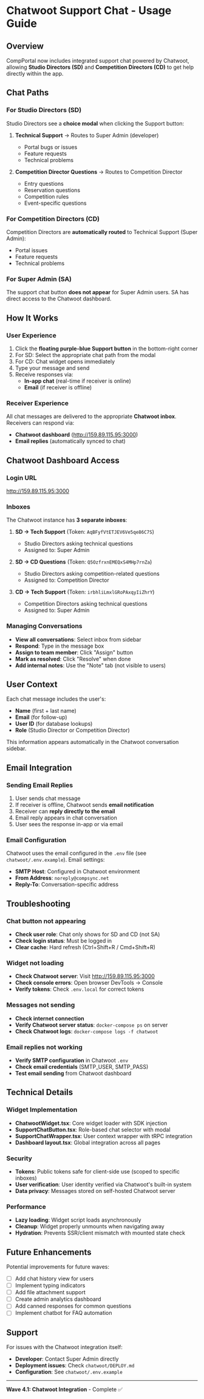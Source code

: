 # Chatwoot Support Chat - Usage Guide

## Overview

CompPortal now includes integrated support chat powered by Chatwoot, allowing **Studio Directors (SD)** and **Competition Directors (CD)** to get help directly within the app.

## Chat Paths

### For Studio Directors (SD)
Studio Directors see a **choice modal** when clicking the Support button:

1. **Technical Support** → Routes to Super Admin (developer)
   - Portal bugs or issues
   - Feature requests
   - Technical problems

2. **Competition Director Questions** → Routes to Competition Director
   - Entry questions
   - Reservation questions
   - Competition rules
   - Event-specific questions

### For Competition Directors (CD)
Competition Directors are **automatically routed** to Technical Support (Super Admin):
- Portal issues
- Feature requests
- Technical problems

### For Super Admin (SA)
The support chat button **does not appear** for Super Admin users. SA has direct access to the Chatwoot dashboard.

## How It Works

### User Experience
1. Click the **floating purple-blue Support button** in the bottom-right corner
2. For SD: Select the appropriate chat path from the modal
3. For CD: Chat widget opens immediately
4. Type your message and send
5. Receive responses via:
   - **In-app chat** (real-time if receiver is online)
   - **Email** (if receiver is offline)

### Receiver Experience
All chat messages are delivered to the appropriate **Chatwoot inbox**. Receivers can respond via:
- **Chatwoot dashboard** (http://159.89.115.95:3000)
- **Email replies** (automatically synced to chat)

## Chatwoot Dashboard Access

### Login URL
http://159.89.115.95:3000

### Inboxes
The Chatwoot instance has **3 separate inboxes**:

1. **SD → Tech Support** (Token: `AqBFyfVtETJEV6Ve5qe86C7S`)
   - Studio Directors asking technical questions
   - Assigned to: Super Admin

2. **SD → CD Questions** (Token: `Q5OzfrxnEMEQxS4MHp7rnZa`)
   - Studio Directors asking competition-related questions
   - Assigned to: Competition Director

3. **CD → Tech Support** (Token: `irbhliLmxlGRoPAxqyIiZhrY`)
   - Competition Directors asking technical questions
   - Assigned to: Super Admin

### Managing Conversations
- **View all conversations**: Select inbox from sidebar
- **Respond**: Type in the message box
- **Assign to team member**: Click "Assign" button
- **Mark as resolved**: Click "Resolve" when done
- **Add internal notes**: Use the "Note" tab (not visible to users)

## User Context

Each chat message includes the user's:
- **Name** (first + last name)
- **Email** (for follow-up)
- **User ID** (for database lookups)
- **Role** (Studio Director or Competition Director)

This information appears automatically in the Chatwoot conversation sidebar.

## Email Integration

### Sending Email Replies
1. User sends chat message
2. If receiver is offline, Chatwoot sends **email notification**
3. Receiver can **reply directly to the email**
4. Email reply appears in chat conversation
5. User sees the response in-app or via email

### Email Configuration
Chatwoot uses the email configured in the `.env` file (see `chatwoot/.env.example`). Email settings:
- **SMTP Host**: Configured in Chatwoot environment
- **From Address**: `noreply@compsync.net`
- **Reply-To**: Conversation-specific address

## Troubleshooting

### Chat button not appearing
- **Check user role**: Chat only shows for SD and CD (not SA)
- **Check login status**: Must be logged in
- **Clear cache**: Hard refresh (Ctrl+Shift+R / Cmd+Shift+R)

### Widget not loading
- **Check Chatwoot server**: Visit http://159.89.115.95:3000
- **Check console errors**: Open browser DevTools → Console
- **Verify tokens**: Check `.env.local` for correct tokens

### Messages not sending
- **Check internet connection**
- **Verify Chatwoot server status**: `docker-compose ps` on server
- **Check Chatwoot logs**: `docker-compose logs -f chatwoot`

### Email replies not working
- **Verify SMTP configuration** in Chatwoot `.env`
- **Check email credentials** (SMTP_USER, SMTP_PASS)
- **Test email sending** from Chatwoot dashboard

## Technical Details

### Widget Implementation
- **ChatwootWidget.tsx**: Core widget loader with SDK injection
- **SupportChatButton.tsx**: Role-based chat selector with modal
- **SupportChatWrapper.tsx**: User context wrapper with tRPC integration
- **Dashboard layout.tsx**: Global integration across all pages

### Security
- **Tokens**: Public tokens safe for client-side use (scoped to specific inboxes)
- **User verification**: User identity verified via Chatwoot's built-in system
- **Data privacy**: Messages stored on self-hosted Chatwoot server

### Performance
- **Lazy loading**: Widget script loads asynchronously
- **Cleanup**: Widget properly unmounts when navigating away
- **Hydration**: Prevents SSR/client mismatch with mounted state check

## Future Enhancements

Potential improvements for future waves:
- [ ] Add chat history view for users
- [ ] Implement typing indicators
- [ ] Add file attachment support
- [ ] Create admin analytics dashboard
- [ ] Add canned responses for common questions
- [ ] Implement chatbot for FAQ automation

## Support

For issues with the Chatwoot integration itself:
- **Developer**: Contact Super Admin directly
- **Deployment issues**: Check `chatwoot/DEPLOY.md`
- **Configuration**: See `chatwoot/.env.example`

---

**Wave 4.1: Chatwoot Integration** - Complete ✅
